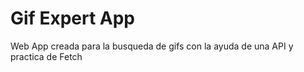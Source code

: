 # Gif Expert App

Web App creada para la busqueda de gifs con la ayuda de una API y practica de Fetch

